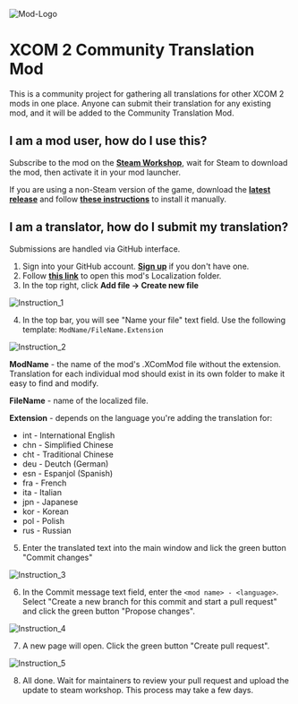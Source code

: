 ![Mod-Logo](https://raw.githubusercontent.com/Iridar/X2CommunityTranslation/main/Img/ModPreview_512.jpg)

# XCOM 2 Community Translation Mod

This is a community project for gathering all translations for other XCOM 2 mods in one place. Anyone can submit their translation for any existing mod, and it will be added to the Community Translation Mod.

## I am a mod user, how do I use this?

Subscribe to the mod on the **[Steam Workshop](https://steamcommunity.com/sharedfiles/filedetails/?id=3000755533)**, wait for Steam to download the mod, then activate it in your mod launcher.

If you are using a non-Steam version of the game, download the **[latest release](https://github.com/Iridar/X2CommunityTranslation/releases/latest)** and follow **[these instructions](https://www.reddit.com/r/xcom2mods/wiki/index/download_mods#wiki_how_to_install_mods_manually)** to install it manually.

## I am a translator, how do I submit my translation?

Submissions are handled via GitHub interface.

1. Sign into your GitHub account. **[Sign up](https://github.com/join)** if you don't have one.
2. Follow **[this link](https://github.com/Iridar/X2CommunityTranslation/tree/main/X2CommunityTranslation/Localization)** to open this mod's Localization folder.
3. In the top right, click **Add file -> Create new file**

![Instruction_1](https://raw.githubusercontent.com/Iridar/X2CommunityTranslation/main/Img/Instruction_1.png)

4. In the top bar, you will see "Name your file" text field. Use the following template: `ModName/FileName.Extension`

![Instruction_2](https://raw.githubusercontent.com/Iridar/X2CommunityTranslation/main/Img/Instruction_2.png)

**ModName** - the name of the mod's .XComMod file without the extension. Translation for each individual mod should exist in its own folder to make it easy to find and modify.

**FileName** - name of the localized file.

**Extension** - depends on the language you're adding the translation for:

* int - International English
* chn - Simplified Chinese
* cht - Traditional Chinese
* deu - Deutch (German)
* esn - Espanjol (Spanish)
* fra - French
* ita - Italian
* jpn - Japanese
* kor - Korean
* pol - Polish
* rus - Russian

5. Enter the translated text into the main window and lick the green button "Commit changes"

![Instruction_3](https://raw.githubusercontent.com/Iridar/X2CommunityTranslation/main/Img/Instruction_3.png)

6. In the Commit message text field, enter the `<mod name> - <language>`. Select "Create a new branch for this commit and start a pull request" and click the green button "Propose changes".

![Instruction_4](https://raw.githubusercontent.com/Iridar/X2CommunityTranslation/main/Img/Instruction_4.png)

7. A new page will open. Click the green button "Create pull request".

![Instruction_5](https://raw.githubusercontent.com/Iridar/X2CommunityTranslation/main/Img/Instruction_5.png)

8. All done. Wait for maintainers to review your pull request and upload the update to steam workshop. This process may take a few days.
